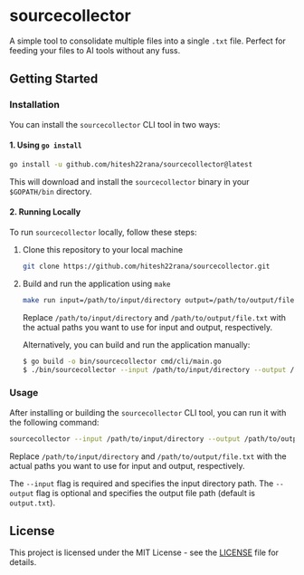 # sourcecollector

A simple tool to consolidate multiple files into a single `.txt` file. Perfect for feeding your files to AI tools without any fuss.

## Getting Started

### Installation

You can install the `sourcecollector` CLI tool in two ways:

#### 1. Using `go install`

```bash
go install -u github.com/hitesh22rana/sourcecollector@latest
```

This will download and install the `sourcecollector` binary in your `$GOPATH/bin` directory.

#### 2. Running Locally

To run `sourcecollector` locally, follow these steps:

1. Clone this repository to your local machine
    ```bash
    git clone https://github.com/hitesh22rana/sourcecollector.git
    ```

2. Build and run the application using `make`
    ```bash
    make run input=/path/to/input/directory output=/path/to/output/file.txt
    ```

    Replace `/path/to/input/directory` and `/path/to/output/file.txt` with the actual paths you want to use for input and output, respectively.

    Alternatively, you can build and run the application manually:
    ```bash
    $ go build -o bin/sourcecollector cmd/cli/main.go
    $ ./bin/sourcecollector --input /path/to/input/directory --output /path/to/output/file.txt
    ```

### Usage

After installing or building the `sourcecollector` CLI tool, you can run it with the following command:

```bash
sourcecollector --input /path/to/input/directory --output /path/to/output/file.txt
```

Replace `/path/to/input/directory` and `/path/to/output/file.txt` with the actual paths you want to use for input and output, respectively.

The `--input` flag is required and specifies the input directory path. The `--output` flag is optional and specifies the output file path (default is `output.txt`).

## License

This project is licensed under the MIT License - see the [LICENSE](https://github.com/hitesh22rana/sourcecollector/blob/main/LICENSE) file for details.